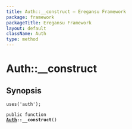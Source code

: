 ```yaml
---
title: Auth::__construct — Eregansu Framework
package: framework
packageTitle: Eregansu Framework
layout: default
className: Auth
type: method
---
```


# Auth::__construct

## Synopsis

<code>uses('auth');</code>

<code>public function <b><a href="Auth">Auth</a>::__construct</b>()</code>

